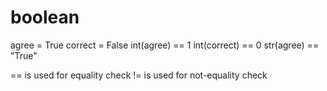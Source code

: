 # boolean

agree = True
correct = False
int(agree) == 1
int(correct) == 0
str(agree) == "True"


== is used for equality check
!= is used for not-equality check



